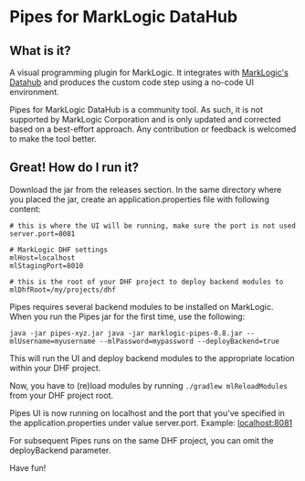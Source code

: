 # Pipes for MarkLogic DataHub

## What is it?
A visual programming plugin for MarkLogic. It integrates with [MarkLogic's Datahub](https://docs.marklogic.com/datahub/) and produces the custom code step using a no-code UI environment.

Pipes for MarkLogic DataHub is a community tool. As such, it is not supported by MarkLogic Corporation and is only updated and corrected based on a best-effort approach. Any contribution or feedback is welcomed to make the tool better.

## Great! How do I run it?
Download the jar from the releases section. In the same directory where you placed the jar, create an application.properties file with following content:

```
# this is where the UI will be running, make sure the port is not used
server.port=8081

# MarkLogic DHF settings
mlHost=localhost
mlStagingPort=8010

# this is the root of your DHF project to deploy backend modules to
mlDhfRoot=/my/projects/dhf 
```

Pipes requires several backend modules to be installed on MarkLogic. When you run the Pipes jar for the first time, use the following:

```java -jar pipes-xyz.jar java -jar marklogic-pipes-0.8.jar --mlUsername=myusername --mlPassword=mypassword --deployBackend=true```

This will run the UI and deploy backend modules to the appropriate location within your DHF project. 

Now, you have to (re)load modules by running
```./gradlew mlReloadModules```
from your DHF project root.

Pipes UI is now running on localhost and the port that you've specified in the application.properties under value server.port. Example: [localhost:8081](localhost:8081)

For subsequent Pipes runs on the same DHF project, you can omit the deployBackend parameter.

Have fun!